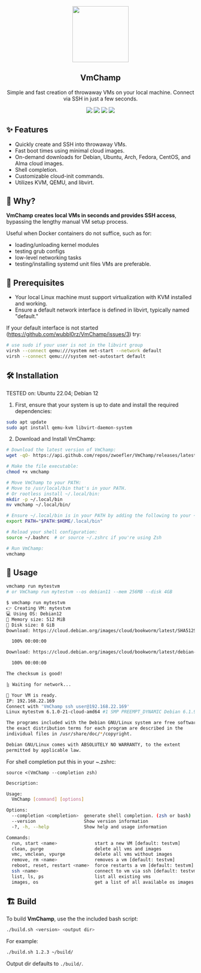 <div align="center" width="100%">
    <img src="https://user-images.githubusercontent.com/30373916/227715640-22e0fa02-8f17-4fbd-a81d-4a010007972a.png" width="150" />
</div>

<div align="center" width="100%">
    <h2>VmChamp</h2>
    <p>Simple and fast creation of throwaway VMs on your local machine. Connect via SSH in just a few seconds.</p>
    <a target="_blank" href="https://github.com/zwoefler/VmChamp/actions"><img src="https://img.shields.io/github/actions/workflow/status/zwoefler/VmChamp/build.yml" /></a>
    <a target="_blank" href="https://github.com/wubbl0rz/VmChamp/stargazers"><img src="https://img.shields.io/github/stars/wubbl0rz/VmChamp" /></a>
    <a target="_blank" href="https://github.com/zwoefler/VmChamp/releases"><img src="https://img.shields.io/github/v/release/zwoefler/VmChamp?display_name=tag" /></a>
    <a target="_blank" href="https://github.com/zwoefler/VmChamp/commits/master"><img src="https://img.shields.io/github/last-commit/zwoefler/VmChamp" /></a>
</div>

## ✨ Features
- Quickly create and SSH into throwaway VMs.
- Fast boot times using minimal cloud images.
- On-demand downloads for Debian, Ubuntu, Arch, Fedora, CentOS, and Alma cloud images.
- Shell completion.
- Customizable cloud-init commands.
- Utilizes KVM, QEMU, and libvirt.

## 🤔 Why?
**VmChamp creates local VMs in seconds and provides SSH access**, bypassing the lengthy manual VM setup process.

Useful when Docker containers do not suffice, such as for:
- loading/unloading kernel modules
- testing grub configs
- low-level networking tasks
- testing/installing systemd unit files
VMs are preferable.


## 🔧 Prerequisites
- Your local Linux machine must support virtualization with KVM installed and working.
- Ensure a default network interface is defined in libvirt, typically named "default."

If your default interface is not started (https://github.com/wubbl0rz/VmChamp/issues/3) try:

```BASH
# use sudo if your user is not in the libvirt group
virsh --connect qemu:///system net-start --network default
virsh --connect qemu:///system net-autostart default
```

## 🛠️ Installation
TESTED on: Ubuntu 22.04; Debian 12

1. First, ensure that your system is up to date and install the required dependencies:
```BASH
sudo apt update
sudo apt install qemu-kvm libvirt-daemon-system
```

2. Download and Install VmChamp:
```BASH
# Download the latest version of VmChamp:
wget -qO- https://api.github.com/repos/zwoefler/VmChamp/releases/latest | grep "browser_download_url" | cut -d '"' -f 4 | wget -i - -O vmchamp

# Make the file executable:
chmod +x vmchamp

# Move VmChamp to your PATH:
# Move to /usr/local/bin that's in your PATH.
# Or rootless install ~/.local/bin:
mkdir -p ~/.local/bin
mv vmchamp ~/.local/bin/

# Ensure ~/.local/bin is in your PATH by adding the following to your ~/.bashrc or ~/.zshrc:
export PATH="$PATH:$HOME/.local/bin"

# Reload your shell configuration:
source ~/.bashrc  # or source ~/.zshrc if you're using Zsh

# Run VmChamp:
vmchamp
```


## 🚀 Usage
```BASH
vmchamp run mytestvm
# or VmChamp run mytestvm --os debian11 --mem 256MB --disk 4GB
```

```BASH
$ vmchamp run mytestvm
️👉 Creating VM: mytestvm
💻 Using OS: Debian12
📔 Memory size: 512 MiB
💽 Disk size: 8 GiB
Download: https://cloud.debian.org/images/cloud/bookworm/latest/SHA512SUMS

  100% 00:00:00

Download: https://cloud.debian.org/images/cloud/bookworm/latest/debian-12-genericcloud-amd64.qcow2

  100% 00:00:00

The checksum is good!

⣷ Waiting for network...

🚀 Your VM is ready.
IP: 192.168.22.169
Connect with 'VmChamp ssh user@192.168.22.169'
Linux mytestvm 6.1.0-21-cloud-amd64 #1 SMP PREEMPT_DYNAMIC Debian 6.1.90-1 (2024-05-03) x86_64

The programs included with the Debian GNU/Linux system are free software;
the exact distribution terms for each program are described in the
individual files in /usr/share/doc/*/copyright.

Debian GNU/Linux comes with ABSOLUTELY NO WARRANTY, to the extent
permitted by applicable law.
```

For shell completion put this in your ~.zshrc:

```
source <(VmChamp --completion zsh)
```

```BASH
Description:

Usage:
  VmChamp [command] [options]

Options:
  --completion <completion>  generate shell completion. (zsh or bash)
  --version                  Show version information
  -?, -h, --help             Show help and usage information

Commands:
  run, start <name>              start a new VM [default: testvm]
  clean, purge                   delete all vms and images
  vmc, vmclean, vpurge           delete all vms without images
  remove, rm <name>              removes a vm [default: testvm]
  reboot, reset, restart <name>  force restarts a vm [default: testvm]
  ssh <name>                     connect to vm via ssh [default: testvm]
  list, ls, ps                   list all existing vms
  images, os                     get a list of all available os images
```

## 🏗️ Build

To build **VmChamp**, use the the included bash script:

```BASH
./build.sh <version> <output dir>
```

For example:

```BASH
./build.sh 1.2.3 ~/build/
```

Output dir defaults to `./build/`.


